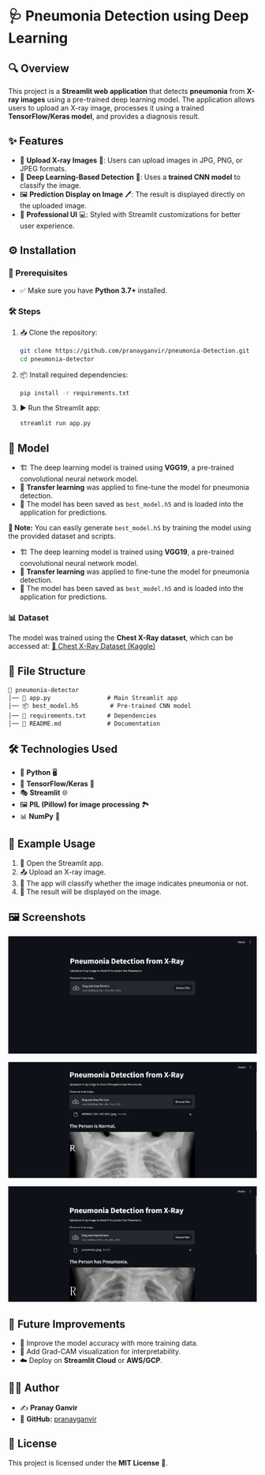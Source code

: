 # 🩺 Pneumonia Detection using Deep Learning

## 🔍 Overview

This project is a **Streamlit web application** that detects **pneumonia** from **X-ray images** using a pre-trained deep learning model. The application allows users to upload an X-ray image, processes it using a trained **TensorFlow/Keras model**, and provides a diagnosis result.

## ✨ Features

- 📂 **Upload X-ray Images** 🏥: Users can upload images in JPG, PNG, or JPEG formats.
- 🧠 **Deep Learning-Based Detection** 🤖: Uses a **trained CNN model** to classify the image.
- 🖼️ **Prediction Display on Image** 🖊️: The result is displayed directly on the uploaded image.
- 🎨 **Professional UI** 💻: Styled with Streamlit customizations for better user experience.

## ⚙️ Installation

### 📌 Prerequisites

- ✅ Make sure you have **Python 3.7+** installed.

### 🛠️ Steps

1. 📥 Clone the repository:
   ```bash
   git clone https://github.com/pranayganvir/pneumonia-Detection.git
   cd pneumonia-detector
   ```
2. 📦 Install required dependencies:
   ```bash
   pip install -r requirements.txt
   ```
3. ▶️ Run the Streamlit app:
   ```bash
   streamlit run app.py
   ```

## 🏥 Model

- 🏗️ The deep learning model is trained using **VGG19**, a pre-trained convolutional neural network model.
- 🔄 **Transfer learning** was applied to fine-tune the model for pneumonia detection.
- 💾 The model has been saved as `best_model.h5` and is loaded into the application for predictions.

**🔹 Note:** You can easily generate `best_model.h5` by training the model using the provided dataset and scripts.

- 🏗️ The deep learning model is trained using **VGG19**, a pre-trained convolutional neural network model.
- 🔄 **Transfer learning** was applied to fine-tune the model for pneumonia detection.
- 💾 The model has been saved as `best_model.h5` and is loaded into the application for predictions.

### 📊 Dataset

The model was trained using the **Chest X-Ray dataset**, which can be accessed at:
[🔗 Chest X-Ray Dataset (Kaggle)](https://www.kaggle.com/datasets/paultimothymooney/chest-xray-pneumonia)

## 📁 File Structure

```
📂 pneumonia-detector
│── 📜 app.py                # Main Streamlit app
│── 📦 best_model.h5         # Pre-trained CNN model
│── 📄 requirements.txt      # Dependencies
│── 📖 README.md             # Documentation
```

## 🛠️ Technologies Used

- 🐍 **Python** 🖥️
- 🔬 **TensorFlow/Keras** 🧪
- 🎭 **Streamlit** 🌐
- 🖼️ **PIL (Pillow) for image processing** 🏞️
- 📊 **NumPy** 🔢

## 🚀 Example Usage

1. 🔼 Open the Streamlit app.
2. 📤 Upload an X-ray image.
3. 🏥 The app will classify whether the image indicates pneumonia or not.
4. 🎨 The result will be displayed on the image.

## 🖼️ Screenshots

![App Screenshot](https://github.com/pranayganvir/pneumonia-Detection/blob/main/Sceenshots/Screenshot%202025-03-12%20165103.png)

![App Screenshot](https://github.com/pranayganvir/pneumonia-Detection/blob/main/Sceenshots/Screenshot%202025-03-12%20165042.png)

![App Screenshot](https://github.com/pranayganvir/pneumonia-Detection/blob/main/Sceenshots/Screenshot%202025-03-12%20164955.png)








## 🔮 Future Improvements

- 🚀 Improve the model accuracy with more training data.
- 🧐 Add Grad-CAM visualization for interpretability.
- ☁️ Deploy on **Streamlit Cloud** or **AWS/GCP**.

## 👨‍💻 Author

- ✍️ **Pranay Ganvir**
- 🔗 **GitHub:** [pranayganvir](https://github.com/pranayganvir)

## 📜 License

This project is licensed under the **MIT License** 📄.


